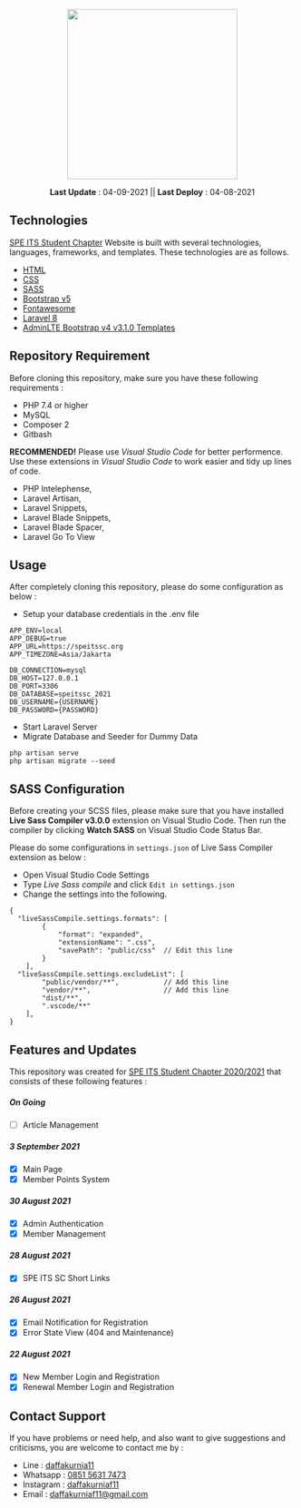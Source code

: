 <p align="center"><a href="https://speitssc.org/" target="_blank"><img src="./public/img/logo.png" width="300"></a></p>
<p align="center">
<strong>Last Update</strong> : 04-09-2021 ||
<strong>Last Deploy</strong> : 04-08-2021
</p>

## Technologies

<a href="https://speitssc.org/" target="_blank">SPE ITS Student Chapter</a> Website is built with several technologies, languages, frameworks, and templates. These technologies are as follows.

-   <a href="https://www.w3schools.com/html/default.asp">HTML</a>
-   <a href="https://www.w3schools.com/css/default.asp">CSS</a>
-   <a href="https://sass-lang.com/">SASS</a>
-   <a href="https://getbootstrap.com/docs/5.0/getting-started/introduction/">Bootstrap v5</a>
-   <a href="https://fontawesome.com/">Fontawesome</a>
-   <a href="https://laravel.com/docs/8.x">Laravel 8</a>
-   <a href="https://adminlte.io/">AdminLTE Bootstrap v4 v3.1.0 Templates</a>

## Repository Requirement

Before cloning this repository, make sure you have these following requirements :

-   PHP 7.4 or higher
-   MySQL
-   Composer 2
-   Gitbash

<strong>RECOMMENDED!</strong> Please use <em>Visual Studio Code</em> for better performence.
Use these extensions in <em>Visual Studio Code</em> to work easier and tidy up lines of code.

-   PHP Intelephense,
-   Laravel Artisan,
-   Laravel Snippets,
-   Laravel Blade Snippets,
-   Laravel Blade Spacer,
-   Laravel Go To View

## Usage

After completely cloning this repository, please do some configuration as below :

-   Setup your database credentials in the .env file

```
APP_ENV=local
APP_DEBUG=true
APP_URL=https://speitssc.org
APP_TIMEZONE=Asia/Jakarta

DB_CONNECTION=mysql
DB_HOST=127.0.0.1
DB_PORT=3306
DB_DATABASE=speitssc_2021
DB_USERNAME={USERNAME}
DB_PASSWORD={PASSWORD}
```

-   Start Laravel Server
-   Migrate Database and Seeder for Dummy Data

```
php artisan serve
php artisan migrate --seed
```

## SASS Configuration

Before creating your SCSS files, please make sure that you have installed <strong>Live Sass Compiler v3.0.0</strong> extension on Visual Studio Code. Then run the compiler by clicking <strong>Watch SASS</strong> on Visual Studio Code Status Bar.

Please do some configurations in `settings.json` of Live Sass Compiler extension as below :

-   Open Visual Studio Code Settings
-   Type <em>Live Sass compile</em> and click `Edit in settings.json`
-   Change the settings into the following.

```
{
  "liveSassCompile.settings.formats": [
        {
            "format": "expanded",
            "extensionName": ".css",
            "savePath": "public/css"  // Edit this line
        }
    ],
  "liveSassCompile.settings.excludeList": [
        "public/vendor/**",           // Add this line
        "vendor/**",                  // Add this line
        "dist/**",
        ".vscode/**"
    ],
}
```

## Features and Updates

This repository was created for <a href="https://speitssc.org/" target="_blank">SPE ITS Student Chapter 2020/2021</a> that consists of these following features :

##### On Going

-   [ ] Article Management

##### 3 September 2021

-   [x] Main Page
-   [x] Member Points System

##### 30 August 2021

-   [x] Admin Authentication
-   [x] Member Management

##### 28 August 2021

-   [x] SPE ITS SC Short Links

##### 26 August 2021

-   [x] Email Notification for Registration
-   [x] Error State View (404 and Maintenance)

##### 22 August 2021

-   [x] New Member Login and Registration
-   [x] Renewal Member Login and Registration

## Contact Support

If you have problems or need help, and also want to give suggestions and criticisms, you are welcome to contact me by :

-   Line : <a href="http://line.me/ti/p/~daffakurnia11">daffakurnia11</a>
-   Whatsapp : <a href="https://wa.me/6285156317473">0851 5631 7473</a>
-   Instagram : <a href="https://www.instagram.com/daffakurniaf11/">daffakurniaf11</a>
-   Email : <a href="mailto:daffakurniaf11@gmail.com">daffakurniaf11@gmail.com</a>

```

```
